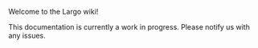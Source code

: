 Welcome to the Largo wiki!

This documentation is currently a work in progress. Please notify us with any issues. 
